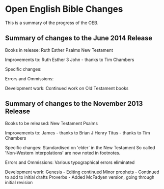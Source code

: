 Open English Bible Changes
==========================

This is a summary of the progress of the OEB.

Summary of changes to the June 2014 Release
-------------------------------------------

Books in release:
Ruth
Esther
Psalms
New Testament

Improvements to:
Ruth
Esther
3 John - thanks to Tim Chambers

Specific changes:


Errors and Ommissions:


Development work:
Continued work on Old Testament books


Summary of changes to the November 2013 Release
-----------------------------------------------

Books to be released:
New Testament
Psalms

Improvements to:
James - thanks to Brian J Henry
Titus - thanks to Tim Chambers

Specific changes:
Standardised on 'elder' in the New Testament
So called 'Non-Western interpolations' are now noted in footnotes.

Errors and Ommissions:
Various typographical errors eliminated

Development work:
Genesis - Editing continued
Minor prophets - Continued to add to initial drafts
Proverbs - Added McFadyen version, going through initial revision

